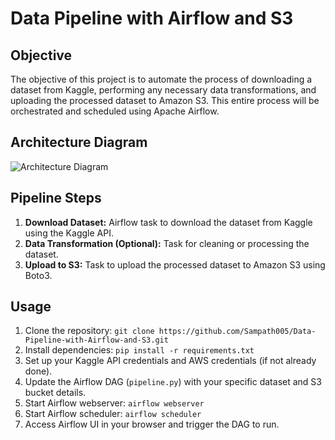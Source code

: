 # Data Pipeline with Airflow and S3

## Objective
The objective of this project is to automate the process of downloading a dataset from Kaggle, performing any necessary data transformations, and uploading the processed dataset to Amazon S3. This entire process will be orchestrated and scheduled using Apache Airflow.

## Architecture Diagram
![Architecture Diagram](https://github.com/Sampath005/Data-Pipeline-with-Airflow-and-S3/assets/97429122/4175d98d-c07d-4958-ac95-5a3196bb87b7)

## Pipeline Steps
1. **Download Dataset:** Airflow task to download the dataset from Kaggle using the Kaggle API.
2. **Data Transformation (Optional):** Task for cleaning or processing the dataset.
3. **Upload to S3:** Task to upload the processed dataset to Amazon S3 using Boto3.

## Usage
1. Clone the repository: `git clone https://github.com/Sampath005/Data-Pipeline-with-Airflow-and-S3.git`
2. Install dependencies: `pip install -r requirements.txt`
3. Set up your Kaggle API credentials and AWS credentials (if not already done).
4. Update the Airflow DAG (`pipeline.py`) with your specific dataset and S3 bucket details.
5. Start Airflow webserver: `airflow webserver`
6. Start Airflow scheduler: `airflow scheduler`
7. Access Airflow UI in your browser and trigger the DAG to run.
